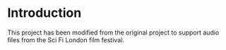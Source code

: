 # Introduction

This project has been modified from the original project to support audio files from the Sci Fi London film festival.